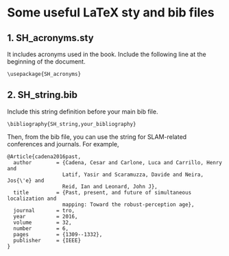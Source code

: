 # Some useful LaTeX sty and bib files

## 1. SH_acronyms.sty

It includes acronyms used in the book. Include the following line at the beginning of the document.

```
\usepackage{SH_acronyms}
```

## 2. SH_string.bib

Include this string definition before your main bib file.
```
\bibliography{SH_string,your_bibliography}
```
Then, from the bib file, you can use the string for SLAM-related conferences and journals. For example,

```
@Article{cadena2016past,
  author        = {Cadena, Cesar and Carlone, Luca and Carrillo, Henry and
                  Latif, Yasir and Scaramuzza, Davide and Neira, Jos{\'e} and
                  Reid, Ian and Leonard, John J},
  title         = {Past, present, and future of simultaneous localization and
                  mapping: Toward the robust-perception age},
  journal       = tro,
  year          = 2016,
  volume        = 32,
  number        = 6,
  pages         = {1309--1332},
  publisher     = {IEEE}
}
```
